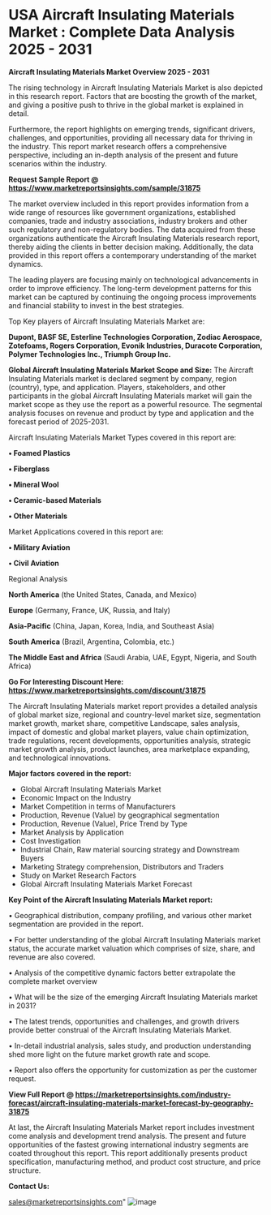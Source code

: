  # USA Aircraft Insulating Materials Market : Complete Data Analysis 2025 - 2031

<Strong> Aircraft Insulating Materials Market Overview 2025 - 2031</strong>

The rising technology in Aircraft Insulating Materials Market is also depicted in this research report. Factors that are boosting the growth of the market, and giving a positive push to thrive in the global market is explained in detail.

Furthermore, the report highlights on emerging trends, significant drivers, challenges, and opportunities, providing all necessary data for thriving in the industry. This report market research offers a comprehensive perspective, including an in-depth analysis of the present and future scenarios within the industry.

<strong>Request Sample Report @ <a href=https://www.marketreportsinsights.com/sample/31875>https://www.marketreportsinsights.com/sample/31875</a></strong>

The market overview included in this report provides information from a wide range of resources like government organizations, established companies, trade and industry associations, industry brokers and other such regulatory and non-regulatory bodies. The data acquired from these organizations authenticate the Aircraft Insulating Materials research report, thereby aiding the clients in better decision making. Additionally, the data provided in this report offers a contemporary understanding of the market dynamics.

The leading players are focusing mainly on technological advancements in order to improve efficiency. The long-term development patterns for this market can be captured by continuing the ongoing process improvements and financial stability to invest in the best strategies.

Top Key players of Aircraft Insulating Materials Market are:

<strong>Dupont, BASF SE, Esterline Technologies Corporation, Zodiac Aerospace, Zotefoams, Rogers Corporation, Evonik Industries, Duracote Corporation, Polymer Technologies Inc., Triumph Group Inc.</strong>

<strong><b>Global Aircraft Insulating Materials Market Scope and Size:</b></strong>
The Aircraft Insulating Materials market is declared segment by company, region (country), type, and application. Players, stakeholders, and other participants in the global Aircraft Insulating Materials market will gain the market scope as they use the report as a powerful resource. The segmental analysis focuses on revenue and product by type and application and the forecast period of 2025-2031.

Aircraft Insulating Materials Market Types covered in this report are:

<strong>• Foamed Plastics

• Fiberglass

• Mineral Wool

• Ceramic-based Materials

• Other Materials</strong>

Market Applications covered in this report are:

<strong>• Military Aviation

• Civil Aviation</strong> 

Regional Analysis

<strong>North America</strong> (the United States, Canada, and Mexico)

<strong>Europe</strong> (Germany, France, UK, Russia, and Italy)

<strong>Asia-Pacific</strong> (China, Japan, Korea, India, and Southeast Asia)

<strong>South America</strong> (Brazil, Argentina, Colombia, etc.)

<strong>The Middle East and Africa</strong> (Saudi Arabia, UAE, Egypt, Nigeria, and South Africa)

<strong>Go For Interesting Discount Here: <a href=https://www.marketreportsinsights.com/discount/31875>https://www.marketreportsinsights.com/discount/31875</a></strong>

The Aircraft Insulating Materials market report provides a detailed analysis of global market size, regional and country-level market size, segmentation market growth, market share, competitive Landscape, sales analysis, impact of domestic and global market players, value chain optimization, trade regulations, recent developments, opportunities analysis, strategic market growth analysis, product launches, area marketplace expanding, and technological innovations.

<strong><b>Major factors covered in the report:</b></strong>
<ul>
  <li>Global Aircraft Insulating Materials Market </li>
  <li>Economic Impact on the Industry</li>
  <li>Market Competition in terms of Manufacturers</li>
  <li>Production, Revenue (Value) by geographical segmentation</li>
  <li>Production, Revenue (Value), Price Trend by Type</li>
  <li>Market Analysis by Application</li>
  <li>Cost Investigation</li>
  <li>Industrial Chain, Raw material sourcing strategy and Downstream Buyers</li>
  <li>Marketing Strategy comprehension, Distributors and Traders</li>
  <li>Study on Market Research Factors</li>
  <li>Global Aircraft Insulating Materials Market Forecast</li>
</ul>

<strong><b>Key Point of the Aircraft Insulating Materials Market report:</b></strong>

• Geographical distribution, company profiling, and various other market segmentation are provided in the report.

• For better understanding of the global Aircraft Insulating Materials market status, the accurate market valuation which comprises of size, share, and revenue are also covered.

• Analysis of the competitive dynamic factors better extrapolate the complete market overview

• What will be the size of the emerging Aircraft Insulating Materials market in 2031?

• The latest trends, opportunities and challenges, and growth drivers provide better construal of the Aircraft Insulating Materials Market.

• In-detail industrial analysis, sales study, and production understanding shed more light on the future market growth rate and scope.

• Report also offers the opportunity for customization as per the customer request.

<strong><b>View Full Report @ <a href=https://marketreportsinsights.com/industry-forecast/aircraft-insulating-materials-market-forecast-by-geography-31875>https://marketreportsinsights.com/industry-forecast/aircraft-insulating-materials-market-forecast-by-geography-31875</a></b></strong>


At last, the Aircraft Insulating Materials Market report includes investment come analysis and development trend analysis. The present and future opportunities of the fastest growing international industry segments are coated throughout this report. This report additionally presents product specification, manufacturing method, and product cost structure, and price structure.

<strong>Contact Us:</strong>

sales@marketreportsinsights.com"
![image](https://github.com/user-attachments/assets/0d7d51ab-a57a-4ec0-af90-9645c588e6bd)
